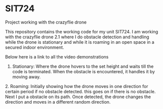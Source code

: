# SIT724
Project working with the crazyflie drone


This repository contains the working code for my unit SIT724. I am working with the crazyflie drone 2.1 where I do obstacle detection and handling while the drone is stationary and while it is roaming in an open space in a secured indoor environment.

Below here is a link to all the video demonstrations
1. Stationary: Where the drone hovers to the set height and waits till the code is terminated. When the obstacle is encountered, it handles it by moving away.
<Link>
2. Roaming: Initially showing how the drone moves in one direction for certain period if no obstacle detected. this goes on if there is no obstacle. Next I put a obstacle on its path. Once detected, the drone changes the direction and moves in a different random direction.
<Link>
